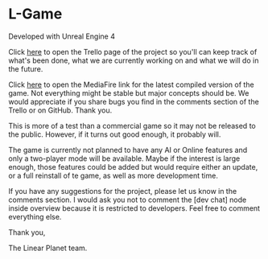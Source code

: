 # L-Game

Developed with Unreal Engine 4

Click [here](https://trello.com/b/q9FFuew6) to open the Trello page of the project so you'll can keep track of what's been done, what we are currently working on and what we will do in the future.

Click [here](http://www.mediafire.com/folder/2qc9fw8ioiies/L-Game) to open the MediaFire link for the latest compiled version of the game. Not everything might be stable but major concepts should be. We would appreciate if you share bugs you find in the comments section of the Trello or on GitHub. Thank you.

This is more of a test than a commercial game so it may not be released to the public. However, if it turns out good enough, it probably will.

The game is currently not planned to have any AI or Online features and only a two-player mode will be available. Maybe if the interest is large enough, those features could be added but would require either an update, or a full reinstall of te game, as well as more development time.

If you have any suggestions for the project, please let us know in the comments section.
I would ask you not to comment the [dev chat] node inside overview because it is restricted to developers.
Feel free to comment everything else.

Thank you,

The Linear Planet team.
